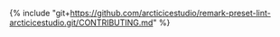 {% include "git+https://github.com/arcticicestudio/remark-preset-lint-arcticicestudio.git/CONTRIBUTING.md" %}
